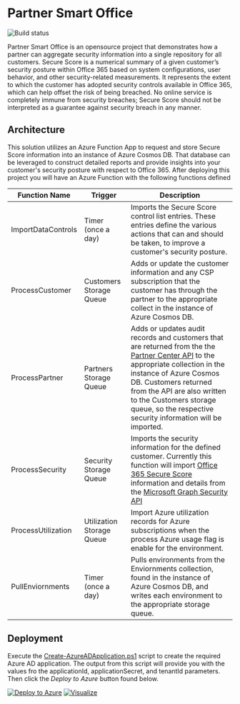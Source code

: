 # Partner Smart Office

![Build status](https://usocp.visualstudio.com/_apis/public/build/definitions/24f32206-cfd5-40e6-940d-0b99368492b0/11/badge)

Partner Smart Office is an opensource project that demonstrates how a partner can aggregate security information into a single repository for all customers. Secure Score is a numerical summary of a given customer’s security posture within Office 365 based on system configurations, user behavior, and other security-related measurements. It represents the extent to which the customer has adopted security controls available in Office 365, which can help offset the risk of being breached. No online service is completely immune from security breaches; Secure Score should not be interpreted as a guarantee against security breach in any manner.

## Architecture

This solution utilizes an Azure Function App to request and store Secure Score information into an instance of Azure Cosmos DB. That database can be leveraged to construct detailed reports and provide insights into your customer's security posture with respect to Office 365. After deploying this project you will have an Azure Function with the following functions defined

| Function Name      | Trigger                   | Description |
| ------------------ | ------------------------- | ----------- |
| ImportDataControls | Timer (once a day)        | Imports the Secure Score control list entries. These entries define the various actions that can and should be taken, to improve a customer's security posture. |
| ProcessCustomer    | Customers Storage Queue   | Adds or update the customer information and any CSP subscription that the customer has through the partner to the appropriate collect in the instance of Azure Cosmos DB. |
| ProcessPartner   | Partners Storage Queue      | Adds or updates audit records and customers that are returned from the the [Partner Center API](https://docs.microsoft.com/en-us/partner-center/develop/scenarios) to the appropriate collection in the instance of Azure Cosmos DB. Customers returned from the API are also written to the Customers storage queue, so the respective security information will be imported. |
| ProcessSecurity    | Security Storage Queue    | Imports the security information for the defined customer. Currently this function will import [Office 365 Secure Score](https://support.office.com/article/introducing-the-office-365-secure-score-c9e7160f-2c34-4bd0-a548-5ddcc862eaef) information and details from the [Microsoft Graph Security API](https://www.microsoft.com/security/intelligence-security-api) |
| ProcessUtilization | Utilization Storage Queue | Import Azure utilization records for Azure subscriptions when the process Azure usage flag is enable for the environment. |
| PullEnviornments   | Timer (once a day)        | Pulls environments from the Enviornments collection, found in the instance of Azure Cosmos DB, and writes each environment to the appropriate storage queue. |

## Deployment

Execute the [Create-AzureADApplication.ps1](https://raw.githubusercontent.com/Microsoft/Partner-Smart-Office/master/scripts/Create-AzureADApplication.ps1) script to create the required Azure AD application. The output from this script will provide you with the values fro the applicationId, applicationSecret, and tenantId parameters. Then click the _Deploy to Azure_ button found below.

[![Deploy to Azure](https://azuredeploy.net/deploybutton.png)](https://portal.azure.com/#create/Microsoft.Template/uri/https%3A%2F%2Fraw.githubusercontent.com%2FMicrosoft%2FPartner-Smart-Office%2Fmaster%2Fazuredeploy.json)
[![Visualize](http://armviz.io/visualizebutton.png)](http://armviz.io/#/?load=https%3A%2F%2Fraw.githubusercontent.com%2FMicrosoft%2FPartner-Smart-Office%2Fmaster%2Fazuredeploy.json)